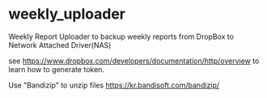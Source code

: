 # weekly_uploader
Weekly Report Uploader to backup weekly reports from DropBox to Network Attached Driver(NAS)

see https://www.dropbox.com/developers/documentation/http/overview to learn how to generate token.

Use "Bandizip" to unzip files https://kr.bandisoft.com/bandizip/